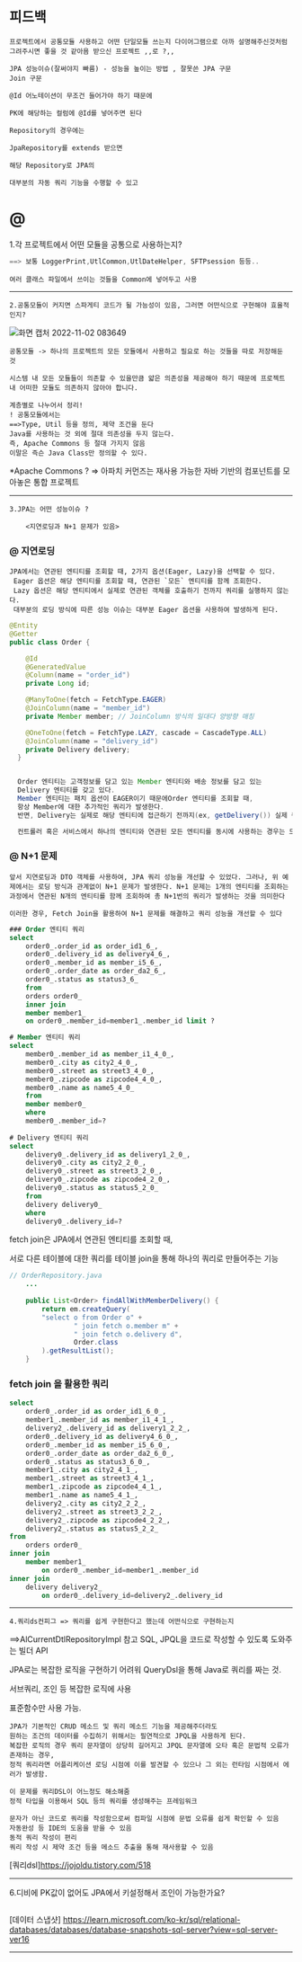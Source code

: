 # `피드백`
```
프로젝트에서 공통모듈 사용하고 어떤 단일모듈 쓰는지 다이어그램으로 아까 설명해주신것처럼 그려주시면 좋을 것 같아욤 받으신 프로젝트 ,,로 ?,,

JPA 성능이슈(잘써야지 빠름) - 성능을 높이는 방법 , 잘못쓴 JPA 구문
Join 구문

```
```
@Id 어노테이션이 무조건 들어가야 하기 때문에

PK에 해당하는 컬럼에 @Id를 넣어주면 된다

Repository의 경우에는

JpaRepository를 extends 받으면

해당 Repository로 JPA의

대부분의 자동 쿼리 기능을 수행할 수 있고
```

# @


1.각 프로젝트에서 어떤 모듈을 공통으로 사용하는지?
```java
==> 보통 LoggerPrint,UtlCommon,UtlDateHelper, SFTPsession 등등..
```
```
여러 클래스 파일에서 쓰이는 것들을 Common에 넣어두고 사용
```
---
```
2.공통모듈이 커지면 스파게티 코드가 될 가능성이 있음, 그러면 어떤식으로 구현해야 효율적인지?
```
![화면 캡처 2022-11-02 083649](https://user-images.githubusercontent.com/97263974/199361884-8a6522db-e74c-4d98-ac79-f6b635fad85c.png)
```
공통모듈 -> 하나의 프로젝트의 모든 모듈에서 사용하고 필요로 하는 것들을 따로 저장해둔 것

시스템 내 모든 모듈들이 의존할 수 있을만큼 얇은 의존성을 제공해야 하기 때문에 프로젝트 내 어떠한 모듈도 의존하지 않아야 합니다.

계층별로 나누어서 정리!
! 공통모듈에서는 
==>Type, Util 등을 정의, 제약 조건을 둔다
Java를 사용하는 것 외에 절대 의존성을 두지 않는다.
즉, Apache Commons 등 절대 가지지 않음
이말은 즉슨 Java Class만 정의할 수 있다.
```
*Apache Commons ? => 아파치 커먼즈는 재사용 가능한 자바 기반의 컴포넌트를 모아놓은 통합 프로젝트

---
```
3.JPA는 어떤 성능이슈 ?

    <지연로딩과 N+1 문제가 있음>
```


### @ 지연로딩
```
JPA에서는 연관된 엔티티를 조회할 때, 2가지 옵션(Eager, Lazy)을 선택할 수 있다.
 Eager 옵션은 해당 엔티티를 조회할 때, 연관된 `모든` 엔티티를 함께 조회한다.
 Lazy 옵션은 해당 엔티티에서 실제로 연관된 객체를 호출하기 전까지 쿼리를 실행하지 않는다.
 대부분의 로딩 방식에 따른 성능 이슈는 대부분 Eager 옵션을 사용하여 발생하게 된다.
```
```java
@Entity
@Getter
public class Order {

    @Id 
    @GeneratedValue
    @Column(name = "order_id")
    private Long id;

    @ManyToOne(fetch = FetchType.EAGER)
    @JoinColumn(name = "member_id")
    private Member member; // JoinColumn 방식의 일대다 양방향 매칭

    @OneToOne(fetch = FetchType.LAZY, cascade = CascadeType.ALL)
    @JoinColumn(name = "delivery_id")
    private Delivery delivery;
  }


  Order 엔티티는 고객정보를 담고 있는 Member 엔티티와 배송 정보를 담고 있는 
  Delivery 엔티티를 갖고 있다. 
  Member 엔티티는 패치 옵션이 EAGER이기 때문에Order 엔티티를 조회할 때, 
  항상 Member에 대한 추가적인 쿼리가 발생한다. 
  반면, Delivery는 실제로 해당 엔티티에 접근하기 전까지(ex, getDelivery()) 실제 쿼리는 발생하지 않는다.

  컨트롤러 혹은 서비스에서 하나의 엔티티와 연관된 모든 엔티티를 동시에 사용하는 경우는 드물다. 그러므로, Lazy 옵션을 사용하는 것이 대부분의 경우 ORM 성능 개선에 도움이 된다.
```

### @ N+1 문제
```
앞서 지연로딩과 DTO 객체를 사용하여, JPA 쿼리 성능을 개선할 수 있었다. 그러나, 위 예제에서는 로딩 방식과 관계없이 N+1 문제가 발생한다. N+1 문제는 1개의 엔티티를 조회하는 과정에서 연관된 N개의 엔티티를 함께 조회하여 총 N+1번의 쿼리가 발생하는 것을 의미한다

이러한 경우, Fetch Join을 활용하여 N+1 문제를 해결하고 쿼리 성능을 개선할 수 있다
```
```sql
### Order 엔티티 쿼리
select
    order0_.order_id as order_id1_6_,
    order0_.delivery_id as delivery4_6_,
    order0_.member_id as member_i5_6_,
    order0_.order_date as order_da2_6_,
    order0_.status as status3_6_
    from
    orders order0_
    inner join
    member member1_
    on order0_.member_id=member1_.member_id limit ?

# Member 엔티티 쿼리
select
    member0_.member_id as member_i1_4_0_,
    member0_.city as city2_4_0_,
    member0_.street as street3_4_0_,
    member0_.zipcode as zipcode4_4_0_,
    member0_.name as name5_4_0_
    from
    member member0_
    where
    member0_.member_id=?
    
# Delivery 엔티티 쿼리
select
    delivery0_.delivery_id as delivery1_2_0_,
    delivery0_.city as city2_2_0_,
    delivery0_.street as street3_2_0_,
    delivery0_.zipcode as zipcode4_2_0_,
    delivery0_.status as status5_2_0_
    from
    delivery delivery0_
    where
    delivery0_.delivery_id=?
```
fetch join은 JPA에서 연관된 엔티티를 조회할 때, 

서로 다른 테이블에 대한 쿼리를 테이블 join을 통해 하나의 쿼리로 만들어주는 기능

```java
// OrderRepository.java
    ...
    
    public List<Order> findAllWithMemberDelivery() {
        return em.createQuery(
        "select o from Order o" +
                " join fetch o.member m" +
                " join fetch o.delivery d",
                Order.class
        ).getResultList();
    }
```

### fetch join 을 활용한 쿼리

```sql
select
    order0_.order_id as order_id1_6_0_,
    member1_.member_id as member_i1_4_1_,
    delivery2_.delivery_id as delivery1_2_2_,
    order0_.delivery_id as delivery4_6_0_,
    order0_.member_id as member_i5_6_0_,
    order0_.order_date as order_da2_6_0_,
    order0_.status as status3_6_0_,
    member1_.city as city2_4_1_,
    member1_.street as street3_4_1_,
    member1_.zipcode as zipcode4_4_1_,
    member1_.name as name5_4_1_,
    delivery2_.city as city2_2_2_,
    delivery2_.street as street3_2_2_,
    delivery2_.zipcode as zipcode4_2_2_,
    delivery2_.status as status5_2_2_ 
from
    orders order0_ 
inner join
    member member1_ 
        on order0_.member_id=member1_.member_id 
inner join
    delivery delivery2_ 
        on order0_.delivery_id=delivery2_.delivery_id
```

---
```
4.쿼리ds컨피그 => 쿼리를 쉽게 구현한다고 했는데 어떤식으로 구현하는지
```
==>AlCurrentDtlRepositoryImpl 참고
SQL, JPQL을 코드로 작성할 수 있도록 도와주는 빌더 API

JPA로는 복잡한 로직을 구현하기 어려워 QueryDsl을 통해 Java로 쿼리를 짜는 것.

서브쿼리, 조인 등 복잡한 로직에 사용

표준함수만 사용 가능.
```
JPA가 기본적인 CRUD 메소드 및 쿼리 메소드 기능을 제공해주더라도
원하는 조건의 데이터를 수집하기 위해서는 필연적으로 JPQL을 사용하게 된다.
복잡한 로직의 경우 쿼리 문자열이 상당히 길어지고 JPQL 문자열에 오타 혹은 문법적 오류가 존재하는 경우,
정적 쿼리라면 어플리케이션 로딩 시점에 이를 발견할 수 있으나 그 외는 런타임 시점에서 에러가 발생함.

이 문제를 쿼리DSL이 어느정도 해소해줌
정적 타입을 이용해서 SQL 등의 쿼리를 생성해주는 프레임워크

문자가 아닌 코드로 쿼리를 작성함으로써 컴파일 시점에 문법 오류를 쉽게 확인할 수 있음
자동완성 등 IDE의 도움을 받을 수 있음
동적 쿼리 작성이 편리
쿼리 작성 시 제약 조건 등을 메소드 추출을 통해 재사용할 수 있음
```

[쿼리dsl]https://jojoldu.tistory.com/518

---

6.디비에 PK값이 없어도 JPA에서 키설정해서 조인이 가능한가요?
```

```

[데이터 스냅샷]
https://learn.microsoft.com/ko-kr/sql/relational-databases/databases/database-snapshots-sql-server?view=sql-server-ver16


---
